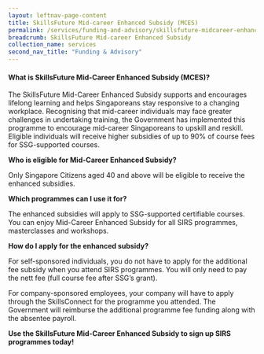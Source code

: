 ```yaml
---
layout: leftnav-page-content 
title: SkillsFuture Mid-career Enhanced Subsidy (MCES)
permalink: /services/funding-and-advisory/skillsfuture-midcareer-enhanced-subsidy
breadcrumb: SkillsFuture Mid-career Enhanced Subsidy
collection_name: services
second_nav_title: "Funding & Advisory"
---
```


<h4>What is SkillsFuture Mid-Career Enhanced Subsidy (MCES)?</h4>

<p>The SkillsFuture Mid-Career Enhanced Subsidy supports and encourages lifelong learning and helps Singaporeans stay responsive to a changing workplace. 
Recognising that mid-career individuals may face greater challenges in undertaking training, the Government has implemented this programme to encourage 
mid-career Singaporeans to upskill and reskill. 
Eligible individuals will receive higher subsidies of up to 90% of course fees for SSG-supported courses.</p>

<b>Who is eligible for Mid-Career Enhanced Subsidy?</b>
<p>Only  Singapore  Citizens  aged  40  and  above  will  be  eligible  to  receive  the enhanced subsidies.</p>

<b>Which programmes can I use it for?</b>
<p>The  enhanced  subsidies  will  apply  to SSG-supported certifiable courses. You can enjoy Mid-Career Enhanced Subsidy for all SIRS programmes, masterclasses 
and workshops.</p>

<b>How do I apply for the enhanced subsidy?</b>
<p>For self-sponsored individuals, you do not have to apply for the additional fee subsidy when you attend SIRS programmes. You will only need to pay the nett fee 
(full course fee after SSG’s grant).

For company-sponsored employees, your company will have to apply through the SkillsConnect for the programme you attended. The Government will reimburse the additional 
programme fee funding along with the absentee payroll.</p>

<b>Use the SkillsFuture Mid-Career Enhanced Subsidy to sign up SIRS programmes today!</b>
